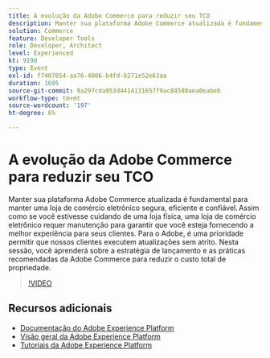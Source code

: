 ```yaml
---
title: A evolução da Adobe Commerce para reduzir seu TCO
description: Manter sua plataforma Adobe Commerce atualizada é fundamental para manter uma loja de comércio eletrônico segura, eficiente e confiável. Assim como se você estivesse cuidando de uma loja física, uma loja de comércio eletrônico requer manutenção para garantir que você esteja fornecendo a melhor experiência para seus clientes.  Para o Adobe, é uma prioridade permitir que nossos clientes executem atualizações sem atrito. Nesta sessão, você aprenderá sobre a estratégia de lançamento e as práticas recomendadas da Adobe Commerce para reduzir o custo total de propriedade.
solution: Commerce
feature: Developer Tools
role: Developer, Architect
level: Experienced
kt: 9198
type: Event
exl-id: f7407854-aa76-4006-b4fd-b271e52e63aa
duration: 1695
source-git-commit: 9a297cda953d4414131657f9ac84580aea0eabeb
workflow-type: tm+mt
source-wordcount: '197'
ht-degree: 6%

---
```


# A evolução da Adobe Commerce para reduzir seu TCO

Manter sua plataforma Adobe Commerce atualizada é fundamental para manter uma loja de comércio eletrônico segura, eficiente e confiável. Assim como se você estivesse cuidando de uma loja física, uma loja de comércio eletrônico requer manutenção para garantir que você esteja fornecendo a melhor experiência para seus clientes.  Para o Adobe, é uma prioridade permitir que nossos clientes executem atualizações sem atrito. Nesta sessão, você aprenderá sobre a estratégia de lançamento e as práticas recomendadas da Adobe Commerce para reduzir o custo total de propriedade.

>[!VIDEO](https://video.tv.adobe.com/v/337765/?quality=12&learn=on&hidetitle=true)

## Recursos adicionais

- [Documentação do Adobe Experience Platform](https://experienceleague.adobe.com/docs/experience-platform.html)
- [Visão geral da Adobe Experience Platform](https://experienceleague.adobe.com/docs/experience-platform/landing/home.html?lang=pt-BR)
- [Tutoriais da Adobe Experience Platform](https://experienceleague.adobe.com/docs/platform-learn/tutorials/overview.html?lang=pt-BR)
